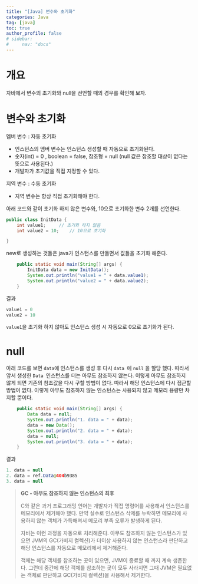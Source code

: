 ```yaml
---
title: "[Java] 변수와 초기화"
categories: Java
tag: [java]
toc: true
author_profile: false
# sidebar:
#     nav: "docs"
---
```

# 개요

자바에서 변수의 초기화와 null을 선언할 때의 경우를 확인해 보자.

# 변수와 초기화

멤버 변수 : 자동 초기화

- 인스턴스의 멤버 변수는 인스턴스 생성할 때 자동으로 초기화된다.
- 숫자(int) = 0 , boolean = false, 참조형 = null (null 값은 참조할 대상이 없다는 뜻으로 사용된다.)
- 개발자가 초기값을 직접 지정할 수 있다.

지역 변수 : 수동 초기화

- 지역 변수는 항상 직접 초기화해야 한다.

아래 코드와 같이 초기화 하지 않은 변수와, 10으로 초기화한 변수 2개를 선언한다.

```java
public class InitData {
    int value1; 	// 초기화 하지 않음
    int value2 = 10;	// 10으로 초기화

}
```

new로 생성하는 것들은 java가 인스턴스를 만들면서 값들을 초기화 해준다.

```java
    public static void main(String[] args) {
        InitData data = new InitData();
        System.out.println("value1 = " + data.value1);
        System.out.println("value2 = " + data.value2);
    }

```

결과

```java
value1 = 0
value2 = 10
```

`value1`을 초기화 하지 않아도 인스턴스 생성 시 자동으로 0으로 초기화가 된다.

# null

아래 코드를 보면 `data`에 인스턴스를 생성 후 다시 `data `에 `null` 을 할당 했다. 따라서 앞서 생성한 `Data `인스턴스를 더는 아무도 참조하지 않는다. 이렇게 아무도 참조하지 않게 되면 기존의 참조값을 다시 구할 방법이 없다. 따라서 해당 인스턴스에 다시 접근할 방법이 없다. 이렇게 아무도 참조하지 않는 인스턴스는 사용되지 않고 메모리 용량만 차지할 뿐이다.

```java
    public static void main(String[] args) {
        Data data = null;
        System.out.println("1. data = " + data);
        data = new Data();
        System.out.println("2. data = " + data);
        data = null;
        System.out.println("3. data = " + data);
    }
```

결과

```java
1. data = null
2. data = ref.Data@404b9385
3. data = null
```

> **GC - 아무도 참조하지 않는 인스턴스의 최후**
>
> C와 같은 과거 프로그래밍 언어는 개발자가 직접 명령어를 사용해서 인스턴스를 메모리에서 제거해야 했다. 만약 실수로 인스턴스 삭제를 누락하면 메모리에 사용하지 않는 객체가 가득해져서 메모리 부족 오류가 발생하게 된다.
>
> 자바는 이런 과정을 자동으로 처리해준다. 아무도 참조하지 않는 인스턴스가 있으면 JVM의 GC(가비지 컬렉션)가 더이상 사용하지 않는 인스턴스라 판단하고 해당 인스턴스를 자동으로 메모리에서 제거해준다.
>
> 객체는 해당 객체를 참조하는 곳이 있으면, JVM이 종료할 때 까지 계속 생존한다. 그런데 중간에 해당 객체를 참조하는 곳이 모두 사라지면 그때 JVM은 필요없는 객체로 판단하고 GC(가비지 컬렉션)을 사용해서 제거한다.
